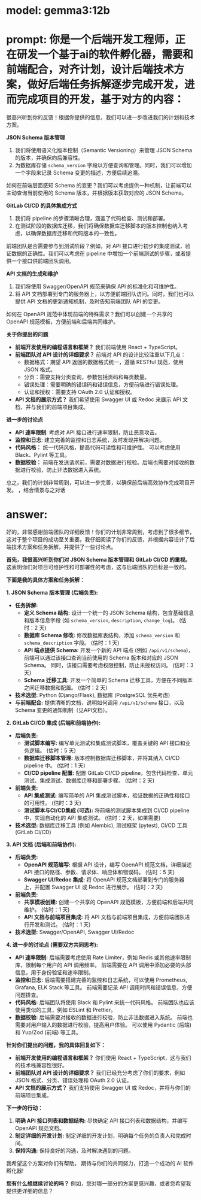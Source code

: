 # model: gemma3:12b
# prompt: 你是一个后端开发工程师，正在研发一个基于ai的软件孵化器，需要和前端配合，对齐计划，设计后端技术方案，做好后端任务拆解逐步完成开发，进而完成项目的开发，基于对方的内容：
很高兴听到你的反馈！根据你提供的信息，我们可以进一步改进我们的计划和技术方案。

**JSON Schema 版本管理**

1.  我们将使用语义化版本控制（Semantic Versioning）来管理 JSON Schema 的版本，并确保向后兼容性。
2.  为数据库存储 `schema_version` 字段以方便查询和管理。同时，我们可以增加一个字段来记录 Schema 变更的描述，方便后续追溯。

如何在前端层面感知 Schema 的变更？我们可以考虑提供一种机制，让前端可以主动查询当前使用的 Schema 版本，并根据版本获取对应的 JSON Schema。

**GitLab CI/CD 的具体集成方式**

1.  我们将 pipeline 的步骤清晰合理，涵盖了代码检查、测试和部署。
2.  在测试阶段的数据库迁移，我们将确保数据库迁移脚本的版本控制也纳入考虑，以确保数据库迁移和代码版本的一致性。

前端团队是否需要参与到测试阶段？例如，对 API 接口进行初步的集成测试，验证数据的正确性。我们可以考虑在 pipeline 中增加一个前端测试的步骤，或者提供一个接口供前端团队调用。

**API 文档的生成和维护**

1.  我们将使用 Swagger/OpenAPI 规范来确保 API 的标准化和可维护性。
2.  将 API 文档部署到专门的服务器上，以方便前端团队访问。同时，我们也可以提供 API 文档的更新通知机制，及时告知前端团队 API 的变更。

如何在 OpenAPI 规范中体现前端的特殊需求？我们可以创建一个共享的 OpenAPI 规范模板，方便前端和后端共同维护。

**关于你提出的问题**

*   **前端开发使用的编程语言和框架？** 我们前端使用 React + TypeScript。
*   **前端团队对 API 设计的详细要求？** 前端对 API 的设计比较注重以下几点：
    *   数据格式：期望 API 返回的数据格式统一，遵循 RESTful 规范，使用 JSON 格式。
    *   分页：需要支持分页查询，参数包括页码和每页数量。
    *   错误处理：需要明确的错误码和错误信息，方便前端进行错误处理。
    *   认证和授权：需要支持 OAuth 2.0 认证和授权。
*   **API 文档的展示方式？** 我们希望使用 Swagger UI 或 Redoc 来展示 API 文档，并与我们的前端项目集成。

**进一步的讨论点**

*   **API 速率限制**: 考虑对 API 接口进行速率限制，防止恶意攻击。
*   **监控和日志**: 建立完善的监控和日志系统，及时发现并解决问题。
*   **代码风格：** 统一代码风格，提高代码可读性和可维护性。 可以考虑使用 Black、Pylint 等工具。
*   **数据校验：** 前端在发送请求前，需要对数据进行校验。后端也需要对接收的数据进行校验，防止非法数据进入系统。

总之，我们的计划非常周到，可以进一步完善，以确保前后端高效协作完成项目开发。
，结合情景与之对话
# answer: 
 好的，非常感谢前端团队的详细反馈！你们的计划非常周到，考虑到了很多细节，这对于整个项目的成功至关重要。我仔细阅读了你们的反馈，并根据内容设计了后端技术方案和任务拆解，并提供了一些讨论点。

**首先，我很高兴听到你们对 JSON Schema 版本管理和 GitLab CI/CD 的重视。** 这表明你们对项目可维护性和可部署性的考虑，这与后端团队的目标是一致的。

**下面是我的具体方案和任务拆解：**

**1. JSON Schema 版本管理 (后端负责):**

*   **任务拆解:**
    *   **定义 Schema 结构:**  设计一个统一的 JSON Schema 结构，包含基础信息和版本信息字段 (如 `schema_version`, `description`, `change_log`)。 (估时：2 天)
    *   **数据库 Schema 修改:** 修改数据库表结构，添加 `schema_version` 和 `schema_description` 字段。 (估时：1 天)
    *   **API 端点提供 Schema:**  开发一个新的 API 端点 (例如 `/api/v1/schema`)，前端可以通过该接口查询当前使用的 Schema 版本和对应的 JSON Schema。  同时，该接口需要考虑权限控制，防止未授权访问。 (估时：3 天)
    *   **Schema 迁移工具:** 开发一个简单的 Schema 迁移工具，方便在不同版本之间迁移数据和配置。 (估时：2 天)
*   **技术选型:** Python (Django/Flask), 数据库 (PostgreSQL 优先考虑)
*   **与前端配合:**  提供清晰的文档，说明如何调用 `/api/v1/schema` 接口，以及 Schema 变更的通知机制（见API文档）。

**2. GitLab CI/CD 集成 (后端和前端协作):**

*   **后端负责:**
    *   **测试脚本编写:**  编写单元测试和集成测试脚本，覆盖关键的 API 接口和业务逻辑。 (估时：5 天)
    *   **数据库迁移脚本管理:**  版本控制数据库迁移脚本，并将其纳入 CI/CD pipeline 中。 (估时：1 天)
    *   **CI/CD pipeline 配置:** 配置 GitLab CI/CD pipeline，包含代码检查、单元测试、集成测试、数据库迁移和部署步骤。  (估时：2 天)
*   **前端负责:**
    *   **API 集成测试:**  编写简单的 API 集成测试脚本，验证数据的正确性和接口的可用性。 (估时：3 天)
    *   **测试脚本与CI/CD集成 (可选):**  将前端的测试脚本集成到 CI/CD pipeline 中，实现自动化的 API 集成测试。 (估时：2 天，如果需要)
*   **技术选型:** 数据库迁移工具 (例如 Alembic), 测试框架 (pytest), CI/CD 工具 (GitLab CI/CD)

**3. API 文档 (后端和前端协作):**

*   **后端负责:**
    *   **OpenAPI 规范编写:** 根据 API 设计，编写 OpenAPI 规范文档，详细描述 API 接口的路径、参数、请求体、响应体和错误码。 (估时：5 天)
    *   **Swagger UI/Redoc 集成:**  将 OpenAPI 规范文档部署到专门的服务器上，并配置 Swagger UI 或 Redoc 进行展示。 (估时：2 天)
*   **前端负责:**
    *   **共享模板创建:**  创建一个共享的 OpenAPI 规范模板，方便前端和后端共同维护。 (估时：1 天)
    *   **API 文档与前端项目集成:** 将 API 文档与前端项目集成，方便前端团队进行开发和测试。 (估时：1 天)
*   **技术选型:** Swagger/OpenAPI, Swagger UI/Redoc

**4. 进一步的讨论点 (需要双方共同思考):**

*   **API 速率限制:**  后端需要考虑使用 Rate Limiter，例如 Redis 或其他速率限制库，限制每个用户的 API 调用频率。  前端需要在 API 调用中添加必要的头部信息，用于身份验证和速率限制。
*   **监控和日志:** 后端需要搭建完善的监控和日志系统，可以使用 Prometheus, Grafana, ELK Stack 等工具。  前端需要记录 API 调用时间和错误信息，方便问题排查。
*   **代码风格:**  后端团队将使用 Black 和 Pylint 来统一代码风格。 前端团队也应该使用类似的工具，例如 ESLint 和 Prettier。
*   **数据校验:**  后端需要对接收的数据进行校验，防止非法数据进入系统。  前端也需要对用户输入的数据进行校验，提高用户体验。  可以使用 Pydantic (后端) 和 Yup/Zod (前端) 等工具。

**针对你们提出的问题，我的具体回复如下：**

*   **前端开发使用的编程语言和框架？** 你们使用 React + TypeScript，这与我们的技术栈兼容性很好。
*   **前端团队对 API 设计的详细要求？**  我们已经充分考虑了你们的要求，例如 JSON 格式、分页、错误处理和 OAuth 2.0 认证。
*   **API 文档的展示方式？**  我们支持使用 Swagger UI 或 Redoc，并将与你们的前端项目集成。

**下一步的行动：**

1.  **明确 API 接口列表和数据结构:** 尽快确定 API 接口列表和数据结构，并编写 OpenAPI 规范文档。
2.  **制定详细的开发计划:**  制定详细的开发计划，明确每个任务的负责人和完成时间。
3.  **保持沟通:**  保持良好的沟通，及时解决遇到的问题。

我希望这个方案对你们有帮助。 期待与你们的共同努力，打造一个成功的 AI 软件孵化器!

**您有什么想继续讨论的吗？** 例如，您对哪一部分的方案更感兴趣，或者您希望我提供更详细的信息？

